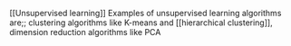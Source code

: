 [[Unsupervised learning]]
Examples of unsupervised learning algorithms are;; clustering algorithms like K-means and [[hierarchical clustering]], dimension reduction algorithms like PCA